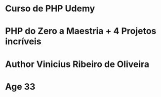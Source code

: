 # Curso de PHP Udemy
# PHP do Zero a Maestria + 4 Projetos incríveis
# Author Vinicius Ribeiro de Oliveira
# Age 33
#
